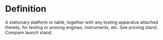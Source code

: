 # Definition

A stationary platform or table, together with any testing apparatus
attached thereto, for testing or proving engines, instruments, etc. See
proving stand. Compare launch stand.
